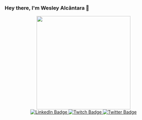 ### Hey there, I'm Wesley Alcântara 🤘

<div id="header" align="center">
  <img src="https://media.giphy.com/media/v1.Y2lkPTc5MGI3NjExM2RxNGE2NnN0NDQ0bnI1bm9ub2E3dHZqcGNrZG1rNThyaDdhZzVuMyZlcD12MV9pbnRlcm5hbF9naWZfYnlfaWQmY3Q9cw/2zeji2UedvZzvIZ45N/giphy.gif" width="300"/>
</div>
<div id="badges" align="center">
  <a href="https://www.linkedin.com/in/wesleyhas/">
    <img src="https://img.shields.io/badge/LinkedIn-blue?style=for-the-badge&logo=linkedin&logoColor=white" alt="LinkedIn Badge"/>
  </a>
  <a href="https://www.twitch.tv/wesleyhas">
    <img src="https://img.shields.io/badge/Twitch-purple?style=for-the-badge&logo=twitch&logoColor=white" alt="Twitch Badge"/>
  </a>
    <a href="https://twitter.com/wweeslleeyy">
    <img src="https://img.shields.io/badge/Twitter-blue?style=for-the-badge&logo=twitter&logoColor=white" alt="Twitter Badge"/>
  </a>
</div>


<!--
**WesleyHAS/WesleyHAS** is a ✨ _special_ ✨ repository because its `README.md` (this file) appears on your GitHub profile.

Here are some ideas to get you started:

- 🔭 I’m currently working on ...
- 🌱 I’m currently learning ...
- 👯 I’m looking to collaborate on ...
- 🤔 I’m looking for help with ...
- 💬 Ask me about ...
- 📫 How to reach me: ...
- 😄 Pronouns: ...
- ⚡ Fun fact: ...
-->
